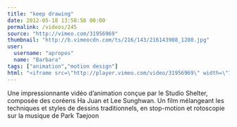 ```yaml
---
title: "keep drawing"
date: 2012-05-18 13:58:56 00:00
permalink: /videos/245
source: "http://vimeo.com/31956969"
thumbnail: "http://b.vimeocdn.com/ts/216/143/216143908_1280.jpg"
user:
  username: "apropos"
  name: "Barbara"
tags: ["animation","motion design"]
html: "<iframe src=\"http://player.vimeo.com/video/31956969\" width=\"1280\" height=\"720\" frameborder=\"0\" webkitallowfullscreen mozallowfullscreen allowfullscreen></iframe>"
---
```


Une impressionnante vidéo d’animation conçue par le Studio Shelter, composée des coréens Ha Juan et Lee Sunghwan. Un film mélangeant les techniques et styles de dessins traditionnels, en stop-motion et rotoscopie sur la musique de Park Taejoon